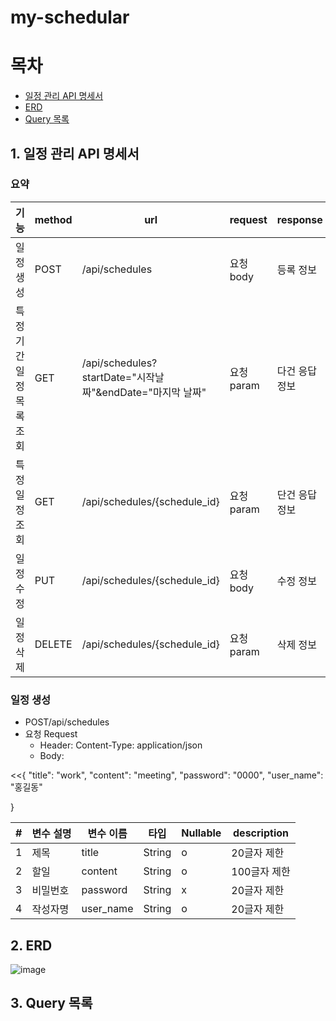 # my-schedular
# 목차
* [일정 관리 API 명세서](#1-일정-관리-API-명세서)
* [ERD](#2-ERD)
* [Query 목록 ](#3-Query-목록)
## 1. 일정 관리 API 명세서
### 요약
|기능|	method|	url	|request	|response	|status|
|-------------|----|---------------|-----------|---------|--------------|
|일정 생성|POST|	/api/schedules|	요청 body	|등록 정보	|201: 정상 등록|
|특정기간 일정 목록 조회|	GET	|/api/schedules?startDate="시작날짜"&endDate="마지막 날짜"|	요청 param	|다건 응답 정보	|200: 정상 조회|
|특정 일정 조회|	GET	|/api/schedules/{schedule_id}|	요청 param|	단건 응답 정보|	200: 정상 조회|
|일정 수정|	PUT|	/api/schedules/{schedule_id}|	요청 body	|수정 정보	|200: 정상 수정|
|일정 삭제|	DELETE|	/api/schedules/{schedule_id}|	요청 param	|삭제 정보	|204: 정상 삭제|
###  일정 생성 
* POST/api/schedules
* 요청 Request
  * Header: Content-Type: application/json
  * Body:
 
 
 <<{
    "title": "work",
    "content": "meeting",
    "password": "0000",
    "user_name": "홍길동"

}
>>

|#|변수 설명|변수 이름|타입|Nullable|description|
|-|--------|---------|---|---|--|
|1|제목|title|String|o|20글자 제한|
|2|할일|content|String|o|100글자 제한|
|3|비밀번호|password|String|x|20글자 제한|
|4|작성자명|user_name|String|o|20글자 제한|

## 2. ERD
![image](https://github.com/user-attachments/assets/5ff30f78-9b26-4500-93f4-17d2580ebd2b)
## 3. Query 목록
